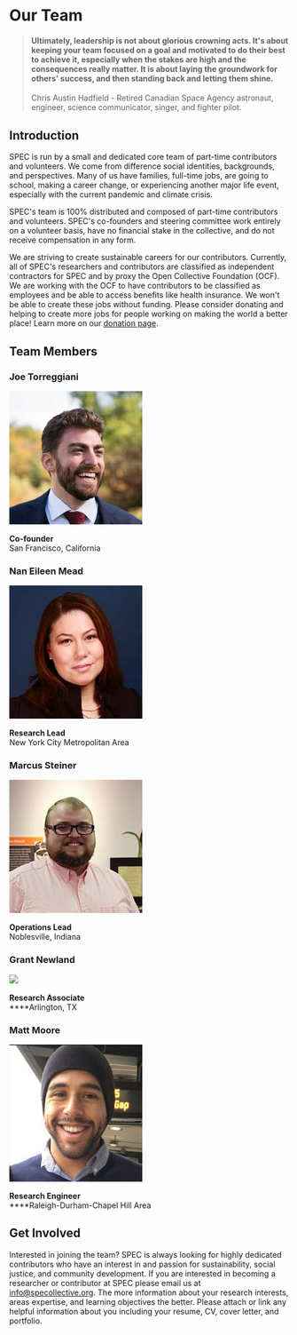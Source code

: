 # Our Team

> #### Ultimately, leadership is not about glorious crowning acts. It's about keeping your team focused on a goal and motivated to do their best to achieve it, especially when the stakes are high and the consequences really matter. It is about laying the groundwork for others' success, and then standing back and letting them shine.
>
> Chris Austin Hadfield - Retired Canadian Space Agency astronaut, engineer, science communicator, singer, and fighter pilot.

## Introduction

SPEC is run by a small and dedicated core team of part-time contributors and volunteers. We come from difference social identities, backgrounds, and perspectives. Many of us have families, full-time jobs, are going to school, making a career change, or experiencing another major life event, especially with the current pandemic and climate crisis. 

SPEC's team is 100% distributed and composed of part-time contributors and volunteers. SPEC's co-founders and steering committee work entirely on a volunteer basis, have no financial stake in the collective, and do not receive compensation in any form.

We are striving to create sustainable careers for our contributors. Currently, all of SPEC's researchers and contributors are classified as independent contractors for SPEC and by proxy the Open Collective Foundation (OCF). We are working with the OCF to have contributors to be classified as employees and be able to access benefits like health insurance. We won't be able to create these jobs without funding. Please consider donating and helping to create more jobs for people working on making the world a better place! Learn more on our [donation page](../our-work/donate.md).

## Team Members

### Joe Torreggiani

![](<../.gitbook/assets/image (2).png>)

**Co-founder**\
San Francisco, California

### Nan Eileen Mead

![](<../.gitbook/assets/image (6).png>)

**Research Lead**\
New York City Metropolitan Area

### Marcus Steiner

![](<../.gitbook/assets/image (5).png>)

**Operations Lead**\
Noblesville, Indiana

### Grant Newland

![](<../.gitbook/assets/12801336\_542142815954249\_6215724611391571345\_n (1).jpg>)

**Research Associate**\
****Arlington, TX

### Matt Moore

![](../.gitbook/assets/matt-moore.png)

**Research Engineer**\
****Raleigh-Durham-Chapel Hill Area

## Get Involved

Interested in joining the team? SPEC is always looking for highly dedicated contributors who have an interest in and passion for sustainability, social justice, and community development. If you are interested in becoming a researcher or contributor at SPEC please email us at [info@specollective.org](mailto:info@specollective.org). The more information about your research interests, areas expertise, and learning objectives the better. Please attach or link any helpful information about you including your resume, CV, cover letter, and portfolio.

